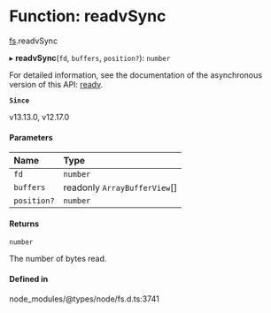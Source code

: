 # Function: readvSync

[fs](../modules/fs.md).readvSync

▸ **readvSync**(`fd`, `buffers`, `position?`): `number`

For detailed information, see the documentation of the asynchronous version of
this API: [readv](fs.readv.md).

**`Since`**

v13.13.0, v12.17.0

#### Parameters

| Name | Type |
| :------ | :------ |
| `fd` | `number` |
| `buffers` | readonly `ArrayBufferView`[] |
| `position?` | `number` |

#### Returns

`number`

The number of bytes read.

#### Defined in

node_modules/@types/node/fs.d.ts:3741
